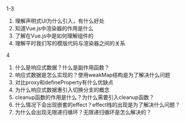 1-3

1. 理解声明式UI为什么引入，有什么好处
2. 知道Vue.js中渲染器的作用是什么
3. 了解在Vue.js中是如何理解组件的
4. 理解平时我们写的模版代码与渲染器之间的关系


4

1. 什么是响应式数据？什么是副作用函数？
2. 响应式数据是怎么实现的？使用weakMap结构是为了解决什么问题
3. 对比proxy和defineProperty有什么优缺点
4. 为什么响应式数据惠引入切换分支的概念
5. cleanup函数的作用是什么？为什么需要引入cleanup函数？
6. 什么情况下会出现嵌套的effect？effect栈的出现是为了解决什么问题？
7. 为什么会出现无限递归循环？无限递归循环是怎么解决的？